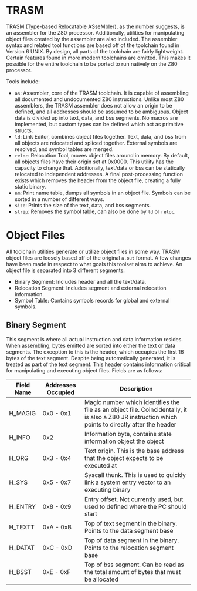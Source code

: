 # TRASM
TRASM (Type-based Relocatable ASseMbler), as the number suggests, is an assembler for the Z80 processor. Additionally, utilities for manipulating object files created by the assembler are also included. The assembler syntax and related tool functions are based off of the toolchain found in Version 6 UNIX. By design, all parts of the toolchain are fairly lightweight. Certain features found in more modern toolchains are omitted. This makes it possible for the entire toolchain to be ported to run natively on the Z80 processor. 

Tools include:
- `as`: Assembler, core of the TRASM toolchain. It is capable of assembling all documented and undocumented Z80 instructions. Unlike most Z80 assemblers, the TRASM assembler does not allow an origin to be defined, and all addresses should be assumed to be ambiguous. Object data is divided up into text, data, and bss segments. No macros are implemented, but custom types can be defined which act as primitive structs. 
- `ld`: Link Editor, combines object files together. Text, data, and bss from all objects are relocated and spliced together. External symbols are resolved, and symbol tables are merged.
- `reloc`: Relocation Tool, moves object files around in memory. By default, all objects files have their origin set at 0x0000. This utility has the capacity to change that. Additionally, text/data or bss can be statically relocated to independent addresses. A final post-processing function exists which removes the header from the object file, creating a fully static binary.
- `nm`: Print name table, dumps all symbols in an object file. Symbols can be sorted in a number of different ways.
- `size`: Prints the size of the text, data, and bss segments.
- `strip`: Removes the symbol table, can also be done by `ld` or `reloc`.

# Object Files
All toolchain utilities generate or utilize object files in some way. TRASM object files are loosely based off of the original `a.out` format. A few changes have been made in respect to what goals this toolset aims to achieve. An object file is separated into 3 different segments:

- Binary Segment: Includes header and all the text/data.
- Relocation Segment: Includes segment and external relocation information.
- Symbol Table: Contains symbols records for global and external symbols.

## Binary Segment
This segment is where all actual instruction and data information resides. When assembling, bytes emitted are sorted into either the text or data segments. The exception to this is the header, which occupies the first 16 bytes of the text segment. Despite being automatically generated, it is treated as part of the text segment. This header contains information critical for manipulating and executing object files. Fields are as follows:

| Field Name | Addresses Occupied | Description |
| ---------- | ------------------ | ----------- |
| H_MAGIG    | 0x0 - 0x1          | Magic number which identifies the file as an object file. Coincidentally, it is also a Z80 JR instruction which points to directly after the header |
| H_INFO     | 0x2                | Information byte, contains state information object the object |
| H_ORG      | 0x3 - 0x4          | Text origin. This is the base address that the object expects to be executed at |
| H_SYS      | 0x5 - 0x7          | Syscall thunk. This is used to quickly link a system entry vector to an executing binary |
| H_ENTRY    | 0x8 - 0x9          | Entry offset. Not currently used, but used to defined where the PC should start |
| H_TEXTT    | 0xA - 0xB          | Top of text segment in the binary. Points to the data segment base |
| H_DATAT    | 0xC - 0xD          | Top of data segment in the binary. Points to the relocation segment base |
| H_BSST     | 0xE - 0xF          | Top of bss segment. Can be read as the total amount of bytes that must be allocated |
